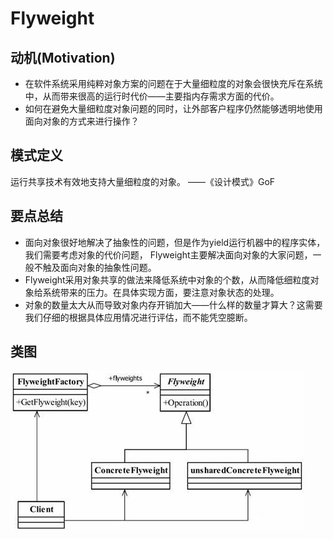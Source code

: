 # Flyweight

## 动机(Motivation)
+ 在软件系统采用纯粹对象方案的问题在于大量细粒度的对象会很快充斥在系统中，从而带来很高的运行时代价——主要指内存需求方面的代价。
+ 如何在避免大量细粒度对象问题的同时，让外部客户程序仍然能够透明地使用面向对象的方式来进行操作？

## 模式定义
运行共享技术有效地支持大量细粒度的对象。
——《设计模式》GoF

## 要点总结
+ 面向对象很好地解决了抽象性的问题，但是作为yield运行机器中的程序实体，我们需要考虑对象的代价问题，
Flyweight主要解决面向对象的大家问题，一般不触及面向对象的抽象性问题。
+ Flyweight采用对象共享的做法来降低系统中对象的个数，从而降低细粒度对象给系统带来的压力。在具体实现方面，要注意对象状态的处理。
+ 对象的数量太大从而导致对象内存开销加大——什么样的数量才算大？这需要我们仔细的根据具体应用情况进行评估，而不能凭空臆断。


## 类图
![](../Image/Flyweight.png)

